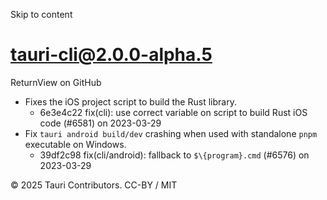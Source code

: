 Skip to content
# tauri-cli@2.0.0-alpha.5
ReturnView on GitHub
  * Fixes the iOS project script to build the Rust library. 
    * 6e3e4c22 fix(cli): use correct variable on script to build Rust iOS code (#6581) on 2023-03-29
  * Fix `tauri android build/dev` crashing when used with standalone `pnpm` executable on Windows. 
    * 39df2c98 fix(cli/android): fallback to `$\{program}.cmd` (#6576) on 2023-03-29


© 2025 Tauri Contributors. CC-BY / MIT
